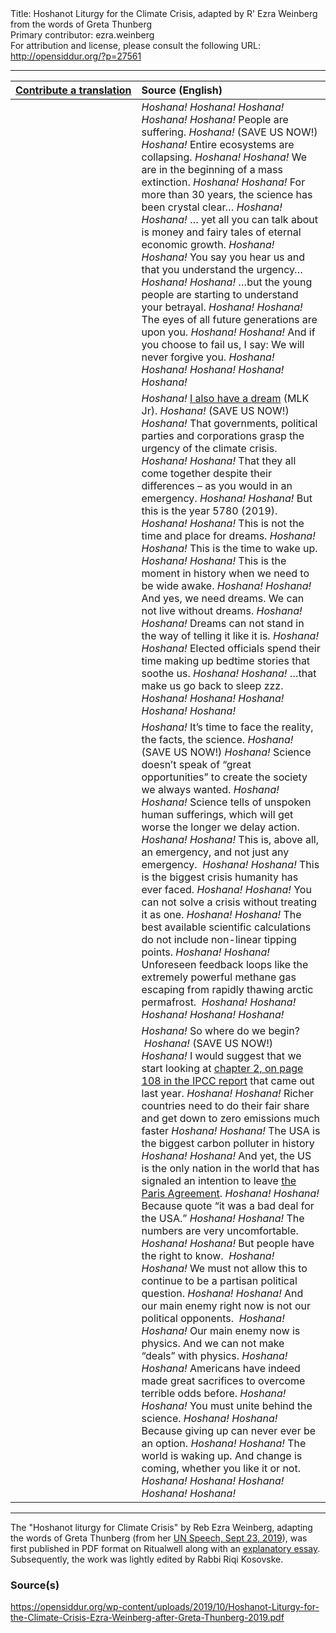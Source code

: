 <html>
<head></head>
<body>
Title: Hoshanot Liturgy for the Climate Crisis, adapted by R' Ezra Weinberg from the words of Greta Thunberg<br />
Primary contributor: ezra.weinberg<br />
For attribution and license, please consult the following URL: <a href="http://opensiddur.org/?p=27561">http://opensiddur.org/?p=27561</a>
<p />
<hr />

<table style="margin-left: auto;margin-right: auto;" class="draggable">
<thead><tr><th id="x" style="text-align: right;"><a href="/contributing/upload/">Contribute&nbsp;a&nbsp;translation</a></th><th style="text-align: left;">Source (English)</th></tr></thead>
<tbody>
<tr><td style="vertical-align:top;">
<div class="liturgy"><span lang="he">

</span></div></td>
 
<td style="vertical-align:top;">
<div class="english">
<em>Hoshana!</em>  <em>Hoshana!</em>  <em>Hoshana!</em> <em>Hoshana!</em>
<em>Hoshana!</em>  People <span class="acrostic">a</span>re suffering.  <em>Hoshana!</em> (SAVE US NOW!)
<em>Hoshana!</em>  Entire ecosystems are collapsing.  <em>Hoshana!</em> 
<em>Hoshana!</em>  We are in the <span class="acrostic">b</span>eginning of a mass extinction.  <em>Hoshana!</em>   
<em>Hoshana!</em>  For more than 30 years, the s<span class="acrostic">c</span>ience has been crystal clear…  <em>Hoshana!</em> 
<em>Hoshana!</em>  … yet all you can talk about is money and fairy tales of eternal economic growth.  <em>Hoshana!</em> 
<em>Hoshana!</em>  You say you hear us and that you un<span class="acrostic">d</span>erstand the urg<span class="acrostic">e</span>ncy…  <em>Hoshana!</em> 
<em>Hoshana!</em>  …but the young people are starting to understand your betrayal.  <em>Hoshana!</em> 
<em>Hoshana!</em>  The eyes of all <span class="acrostic">f</span>uture <span class="acrostic">g</span>enerations are upon you.  <em>Hoshana!</em> 
<em>Hoshana!</em>  And if you c<span class="acrostic">h</span>oose to fail us, <span class="acrostic">I</span> say: We will never forgive you.  <em>Hoshana!</em>   
<em>Hoshana!</em>  <em>Hoshana!</em>  <em>Hoshana!</em> <em>Hoshana!</em>
</div></td></tr>


<tr><td style="vertical-align:top;">
<div class="liturgy"><span lang="he">

</span></div></td>
 
<td style="vertical-align:top;">
<div class="english">
<em>Hoshana!</em>  <a href="https://opensiddur.org/readings-and-sourcetexts/mekorot/non-canonical/modern/dream-martin-luther-king-jr-haftarah-reading-mlk-shabbat-cantillation-added-rabbi-david-evan-markus/">I also have a dream</a> (ML<span class="acrostic">K</span> <span class="acrostic">J</span>r). <em>Hoshana!</em> (SAVE US NOW!)
<em>Hoshana!</em>  That governments, political parties and corporations grasp the urgency of the cli<span class="acrostic">m</span>ate crisis.  <em>Hoshana!</em>  
<em>Hoshana!</em>  That they all come together despite their differe<span class="acrostic">n</span>ces – as you w<span class="acrostic">o</span>uld in an emergency.  <em>Hoshana!</em>  
<em>Hoshana!</em>  But this is the year 5780 (2019).  <em>Hoshana!</em> 
<em>Hoshana!</em>  This is not the time and <span class="acrostic">p</span>lace for d<span class="acrostic">r</span>eam<span class="acrostic">s</span>.  <em>Hoshana!</em>  
<em>Hoshana!</em>  <span class="acrostic">T</span>his is the time to wake <span class="acrostic">u</span>p.  <em>Hoshana!</em>  
<em>Hoshana!</em>  This is the moment in history when we need to be wide awake.  <em>Hoshana!</em> 
<em>Hoshana!</em>  And yes, we need dreams. We can not li<span class="acrostic">v</span>e <span class="acrostic">w</span>ithout dreams.  <em>Hoshana!</em>  
<em>Hoshana!</em>  Dreams can not stand in the wa<span class="acrostic">y</span> of telling it like it is.  <em>Hoshana!</em> 
<em>Hoshana!</em>  Elected officials spend their time making up bedtime stories that soothe us.  <em>Hoshana!</em>  
<em>Hoshana!</em>  …that make us go back to sleep <span class="acrostic">zzz</span>.  <em>Hoshana!</em>  
<em>Hoshana!</em>  <em>Hoshana!</em>  <em>Hoshana!</em>  <em>Hoshana!</em>
</div></td></tr>


<tr><td style="vertical-align:top;">
<div class="liturgy"><span lang="he">

</span></div></td>
 
<td style="vertical-align:top;">
<div class="english">
<em>Hoshana!</em>  It’s time to face the reality, the facts, the science.  <em>Hoshana!</em> (SAVE US NOW!) 
<em>Hoshana!</em>  Science doesn’t speak of “great opportunities” to create the society we always wanted.  <em>Hoshana!</em>  
<em>Hoshana!</em>  Science tells of unspoken human sufferings, which will get worse the longer we delay action.  <em>Hoshana!</em>  
<em>Hoshana!</em>  This is, above all, an emergency, and not just any emergency.  <em>Hoshana!</em>  
<em>Hoshana!</em>  This is the biggest crisis humanity has ever faced.  <em>Hoshana!</em>  
<em>Hoshana!</em>  You can not solve a crisis without treating it as one.  <em>Hoshana!</em>  
<em>Hoshana!</em>  The best available scientific calculations do not include non-linear tipping points.  <em>Hoshana!</em>  
<em>Hoshana!</em>  Unforeseen feedback loops like the extremely powerful methane gas escaping from rapidly thawing arctic permafrost.  <em>Hoshana!</em> 
<em>Hoshana!</em>  <em>Hoshana!</em>  <em>Hoshana!</em> <em>Hoshana!</em>
</div></td></tr>


<tr><td style="vertical-align:top;">
<div class="liturgy"><span lang="he">

</span></div></td>
 
<td style="vertical-align:top;">
<div class="english">
<em>Hoshana!</em>  So where do we begin?  <em>Hoshana!</em> (SAVE US NOW!)
<em>Hoshana!</em>  I would suggest that we start looking at <a href="https://www.ipcc.ch/site/assets/uploads/sites/2/2019/02/SR15_Chapter2_Low_Res.pdf">chapter 2, on page 108 in the IPCC report</a> that came out last year. <em>Hoshana!</em>  
<em>Hoshana!</em>  Richer countries need to do their fair share and get down to zero emissions much faster <em>Hoshana!</em>  
<em>Hoshana!</em>  The USA is the biggest carbon polluter in history <em>Hoshana!</em>  
<em>Hoshana!</em>  And yet, the US is the only nation in the world that has signaled an intention to leave <a href="https://unfccc.int/process-and-meetings/the-paris-agreement/the-paris-agreement">the Paris Agreement</a>.  <em>Hoshana!</em>  
<em>Hoshana!</em>  Because quote “it was a bad deal for the USA.”  <em>Hoshana!</em> 
<em>Hoshana!</em>  The numbers are very uncomfortable.  <em>Hoshana!</em>  
<em>Hoshana!</em>  But people have the right to know.  <em>Hoshana!</em>  
<em>Hoshana!</em>  We must not allow this to continue to be a partisan political question.  <em>Hoshana!</em> 
<em>Hoshana!</em>  And our main enemy right now is not our political opponents.  <em>Hoshana!</em> 
<em>Hoshana!</em>  Our main enemy now is physics. And we can not make “deals” with physics.  <em>Hoshana!</em> 
<em>Hoshana!</em>  Americans have indeed made great sacrifices to overcome terrible odds before.  <em>Hoshana!</em>  
<em>Hoshana!</em>  You must unite behind the science.  <em>Hoshana!</em>  
<em>Hoshana!</em>  Because giving up can never ever be an option.  <em>Hoshana!</em>  
<em>Hoshana!</em>  The world is waking up. And change is coming, whether you like it or not.  <em>Hoshana!</em>
<em>Hoshana!</em>  <em>Hoshana!</em>  <em>Hoshana!</em> <em>Hoshana!</em>
</div></td></tr>
</tbody></table>

<hr />

The "Hoshanot liturgy for Climate Crisis" by Reb Ezra Weinberg, adapting the words of Greta Thunberg (from her <a href="https://www.npr.org/2019/09/23/763452863/transcript-greta-thunbergs-speech-at-the-u-n-climate-action-summit">UN Speech, Sept 23, 2019</a>), was first published in PDF format on Ritualwell along with an <a href="https://www.ritualwell.org/ritual/climate-crisis-hoshanot-words-greta-thunberg">explanatory essay</a>. Subsequently, the work was lightly edited by Rabbi Riqi Kosovske.

<h3>Source(s)</h3>

https://opensiddur.org/wp-content/uploads/2019/10/Hoshanot-Liturgy-for-the-Climate-Crisis-Ezra-Weinberg-after-Greta-Thunberg-2019.pdf
</body>
</html>
